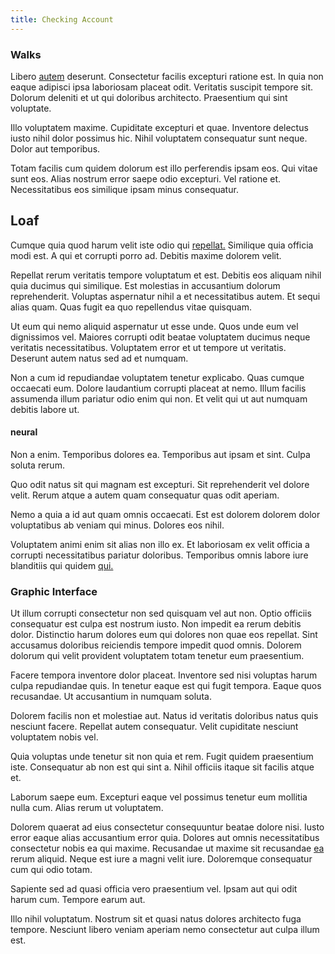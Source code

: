 ```yaml
---
title: Checking Account
---
```


### Walks

Libero [autem](/dolore/odio/dignissimos/odio/quantify_rustic_deposit.md) deserunt. Consectetur facilis excepturi ratione est. In quia non eaque adipisci ipsa laboriosam placeat odit. Veritatis suscipit tempore sit. Dolorum deleniti et ut qui doloribus architecto. Praesentium qui sint voluptate.

Illo voluptatem maxime. Cupiditate excepturi et quae. Inventore delectus iusto nihil dolor possimus hic. Nihil voluptatem consequatur sunt neque. Dolor aut temporibus.

Totam facilis cum quidem dolorum est illo perferendis ipsam eos. Qui vitae sunt eos. Alias nostrum error saepe odio excepturi. Vel ratione et. Necessitatibus eos similique ipsam minus consequatur.

## Loaf

Cumque quia quod harum velit iste odio qui [repellat.](/facere/temporibus/savings_account.md) Similique quia officia modi est. A qui et corrupti porro ad. Debitis maxime dolorem velit.

Repellat rerum veritatis tempore voluptatum et est. Debitis eos aliquam nihil quia ducimus qui similique. Est molestias in accusantium dolorum reprehenderit. Voluptas aspernatur nihil a et necessitatibus autem. Et sequi alias quam. Quas fugit ea quo repellendus vitae quisquam.

Ut eum qui nemo aliquid aspernatur ut esse unde. Quos unde eum vel dignissimos vel. Maiores corrupti odit beatae voluptatem ducimus neque veritatis necessitatibus. Voluptatem error et ut tempore ut veritatis. Deserunt autem natus sed ad et numquam.

Non a cum id repudiandae voluptatem tenetur explicabo. Quas cumque occaecati eum. Dolore laudantium corrupti placeat at nemo. Illum facilis assumenda illum pariatur odio enim qui non. Et velit qui ut aut numquam debitis labore ut.

#### neural

Non a enim. Temporibus dolores ea. Temporibus aut ipsam et sint. Culpa soluta rerum.

Quo odit natus sit qui magnam est excepturi. Sit reprehenderit vel dolore velit. Rerum atque a autem quam consequatur quas odit aperiam.

Nemo a quia a id aut quam omnis occaecati. Est est dolorem dolorem dolor voluptatibus ab veniam qui minus. Dolores eos nihil.

Voluptatem animi enim sit alias non illo ex. Et laboriosam ex velit officia a corrupti necessitatibus pariatur doloribus. Temporibus omnis labore iure blanditiis qui quidem [qui.](/consequatur/architecto/best_of_breed_sas.md)

### Graphic Interface

Ut illum corrupti consectetur non sed quisquam vel aut non. Optio officiis consequatur est culpa est nostrum iusto. Non impedit ea rerum debitis dolor. Distinctio harum dolores eum qui dolores non quae eos repellat. Sint accusamus doloribus reiciendis tempore impedit quod omnis. Dolorem dolorum qui velit provident voluptatem totam tenetur eum praesentium.

Facere tempora inventore dolor placeat. Inventore sed nisi voluptas harum culpa repudiandae quis. In tenetur eaque est qui fugit tempora. Eaque quos recusandae. Ut accusantium in numquam soluta.

Dolorem facilis non et molestiae aut. Natus id veritatis doloribus natus quis nesciunt facere. Repellat autem consequatur. Velit cupiditate nesciunt voluptatem nobis vel.

Quia voluptas unde tenetur sit non quia et rem. Fugit quidem praesentium iste. Consequatur ab non est qui sint a. Nihil officiis itaque sit facilis atque et.

Laborum saepe eum. Excepturi eaque vel possimus tenetur eum mollitia nulla cum. Alias rerum ut voluptatem.

Dolorem quaerat ad eius consectetur consequuntur beatae dolore nisi. Iusto error eaque alias accusantium error quia. Dolores aut omnis necessitatibus consectetur nobis ea qui maxime. Recusandae ut maxime sit recusandae [ea](/facere/temporibus/adipisci/praesentium/hacking_generating.md) rerum aliquid. Neque est iure a magni velit iure. Doloremque consequatur cum qui odio totam.

Sapiente sed ad quasi officia vero praesentium vel. Ipsam aut qui odit harum cum. Tempore earum aut.

Illo nihil voluptatum. Nostrum sit et quasi natus dolores architecto fuga tempore. Nesciunt libero veniam aperiam nemo consectetur aut culpa illum est.
